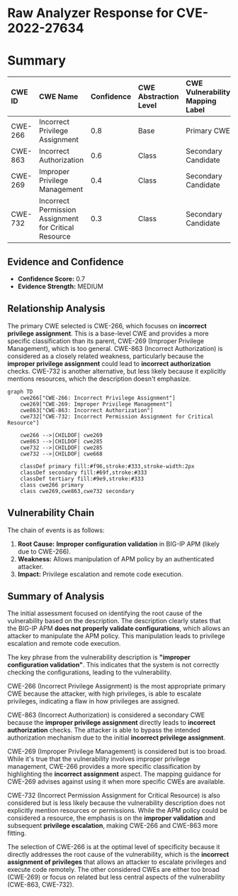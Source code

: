 # Raw Analyzer Response for CVE-2022-27634

# Summary
| CWE ID  | CWE Name                                                                      | Confidence | CWE Abstraction Level | CWE Vulnerability Mapping Label | CWE-Vulnerability Mapping Notes |
| :-------- | :---------------------------------------------------------------------------- | :--------- | :---------------------- | :------------------------------ | :----------------------------- |
| CWE-266   | Incorrect Privilege Assignment                                                | 0.8        | Base                    | Primary CWE                     | Allowed                         |
| CWE-863   | Incorrect Authorization                                                       | 0.6        | Class                    | Secondary Candidate             | Allowed-with-Review           |
| CWE-269   | Improper Privilege Management                                                 | 0.4        | Class                    | Secondary Candidate             | Discouraged                     |
| CWE-732   | Incorrect Permission Assignment for Critical Resource                         | 0.3        | Class                    | Secondary Candidate             | Allowed-with-Review           |

## Evidence and Confidence

*   **Confidence Score:** 0.7
*   **Evidence Strength:** MEDIUM

## Relationship Analysis
The primary CWE selected is CWE-266, which focuses on **incorrect privilege assignment**. This is a base-level CWE and provides a more specific classification than its parent, CWE-269 (Improper Privilege Management), which is too general. CWE-863 (Incorrect Authorization) is considered as a closely related weakness, particularly because the **improper privilege assignment** could lead to **incorrect authorization** checks. CWE-732 is another alternative, but less likely because it explicitly mentions resources, which the description doesn't emphasize.

```mermaid
graph TD
    cwe266["CWE-266: Incorrect Privilege Assignment"]
    cwe269["CWE-269: Improper Privilege Management"]
    cwe863["CWE-863: Incorrect Authorization"]
    cwe732["CWE-732: Incorrect Permission Assignment for Critical Resource"]
    
    cwe266 -->|CHILDOF| cwe269
    cwe863 -->|CHILDOF| cwe285
    cwe732 -->|CHILDOF| cwe285
    cwe732 -->|CHILDOF| cwe668
    
    classDef primary fill:#f96,stroke:#333,stroke-width:2px
    classDef secondary fill:#69f,stroke:#333
    classDef tertiary fill:#9e9,stroke:#333
    class cwe266 primary
    class cwe269,cwe863,cwe732 secondary
```

## Vulnerability Chain
The chain of events is as follows:
1.  **Root Cause:** **Improper configuration validation** in BIG-IP APM (likely due to CWE-266).
2.  **Weakness:** Allows manipulation of APM policy by an authenticated attacker.
3.  **Impact:** Privilege escalation and remote code execution.

## Summary of Analysis
The initial assessment focused on identifying the root cause of the vulnerability based on the description. The description clearly states that the BIG-IP APM **does not properly validate configurations**, which allows an attacker to manipulate the APM policy. This manipulation leads to privilege escalation and remote code execution.

The key phrase from the vulnerability description is **"improper configuration validation"**. This indicates that the system is not correctly checking the configurations, leading to the vulnerability.

CWE-266 (Incorrect Privilege Assignment) is the most appropriate primary CWE because the attacker, with high privileges, is able to escalate privileges, indicating a flaw in how privileges are assigned.

CWE-863 (Incorrect Authorization) is considered a secondary CWE because the **improper privilege assignment** directly leads to **incorrect authorization** checks. The attacker is able to bypass the intended authorization mechanism due to the initial **incorrect privilege assignment**.

CWE-269 (Improper Privilege Management) is considered but is too broad. While it's true that the vulnerability involves improper privilege management, CWE-266 provides a more specific classification by highlighting the **incorrect assignment** aspect. The mapping guidance for CWE-269 advises against using it when more specific CWEs are available.

CWE-732 (Incorrect Permission Assignment for Critical Resource) is also considered but is less likely because the vulnerability description does not explicitly mention resources or permissions. While the APM policy could be considered a resource, the emphasis is on the **improper validation** and subsequent **privilege escalation**, making CWE-266 and CWE-863 more fitting.

The selection of CWE-266 is at the optimal level of specificity because it directly addresses the root cause of the vulnerability, which is the **incorrect assignment of privileges** that allows an attacker to escalate privileges and execute code remotely. The other considered CWEs are either too broad (CWE-269) or focus on related but less central aspects of the vulnerability (CWE-863, CWE-732).